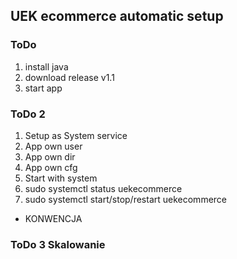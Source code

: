 ## UEK ecommerce automatic setup

### ToDo

1. install java
2. download release v1.1
3. start app

### ToDo 2

1. Setup as System service
2. App own user
3. App own dir
4. App own cfg
5. Start with system
6. sudo systemctl status uekecommerce
7. sudo systemctl start/stop/restart uekecommerce

* KONWENCJA

### ToDo 3 Skalowanie
